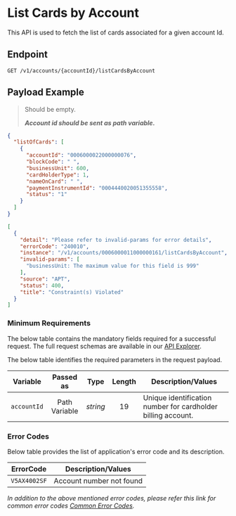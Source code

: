 # List Cards by Account

This API is used to fetch the list of cards associated for a given account Id.

## Endpoint

`GET /v1/accounts/{accountId}/listCardsByAccount`

## Payload Example

<!--
type: tab
titles: Request, Response, Error
-->

>Should be empty.
>
>***Account id should be sent as path variable.***

<!--
type: tab
-->

```json
{
  "listOfCards": [
    {
      "accountId": "0006000022000000076",
      "blockCode": " ",
      "businessUnit": 600,
      "cardHolderType": 1,
      "nameOnCard": " ",
      "paymentInstrumentId": "0004440020051355558",
      "status": "1"
    }
  ]
}
```

<!--
type: tab
-->

```json
[
  {
    "detail": "Please refer to invalid-params for error details",
    "errorCode": "240010",
    "instance": "/v1/accounts/0006000011000000161/listCardsByAccount",
    "invalid-params": [
      "businessUnit: The maximum value for this field is 999"
    ],
    "source": "APT",
    "status": 400,
    "title": "Constraint(s) Violated"
  }
]
```

<!-- type: tab-end -->

### Minimum Requirements

The below table contains the mandatory fields required for a successful request. The full request schemas are available in our [API Explorer](../api/?type=get&path=/v1/accounts/{accountId}/listCardsByAccount).

The below table identifies the required parameters in the request payload.

| Variable | Passed as | Type | Length | Description/Values |
| -------- | :-------: | :--: | :------------: | ------------------ |
| `accountId` | Path Variable | *string* | 19 | Unique identification number for cardholder billing account.|

### Error Codes

Below table provides the list of application's error code and its description.

| ErrorCode |  Description/Values |
| --------  | ------------------ |
| `V5AX4002SF` | Account number not found |

*In addition to the above mentioned error codes, please refer this link for common error codes [Common Error Codes](?path=docs/Common_Error_Code.md).*
